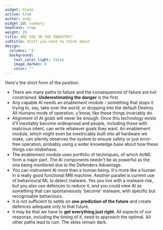 ```yaml
---
widget: blank
active: true
author: andy
widget_id: summary
headless: true
weight: 20
title: ARE YOU IN THE INDUSTRY?
subtitle: Stuff you need to think about
design:
  columns: "1"
  background:
    text_color_light: false
    image_darken: 0
    color: ""
---
```


Here's the short form of the position.

- There are many paths to failure and the consequences of failure are not constrained.  **Underestimating the danger** is the first.
- Any capable AI needs an enablement module - something that stops it trying to, say, take over the world, or dropping into the default Destroy All Humans mode of operation, y'know, like these things invariably do.
- Alignment of AI goals will never be enough.  Once this technology exists it'll inevitably become widespread and people, including those with malicious intent, can write whatever goals they want.  An enablement module, which might even be inextricably built into all hardware we make, can silently observes the system to ensure safety or just error-free operation, probably using a wider knowledge base about how these things can misbehave.
- The enablement module uses portfolio of techniques, of which AI/ML form a major part. The AI components needn't be as powerful as the one being monitored due to the Defenders Advantage.
- You can instrument AI more than a human being.  It's more like a human in a really good functional MRI machine.  Another parallel is current use of behavioural ML to detect malware. Yes you live with a malware risk, but you also use defences to reduce it, and you could view AI as something that can spontaneously 'become' malware, with specific but recognisable behaviours.
- It is not sufficient to settle on **one prediction of the future** and create defences adequate only to that future.
- It may be that we have to **get everything just right**.  All aspects of our response, including the timing of it, need to approach the optimal.  All other paths lead to ruin.  The skies remain dark.